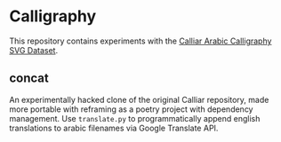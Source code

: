 # Calligraphy
This repository contains experiments with the [Calliar Arabic Calligraphy SVG Dataset](https://github.com/ARBML/Calliar).

## concat
An experimentally hacked clone of the original Calliar repository, made more portable with reframing as a poetry project with dependency management.  Use `translate.py` to programmatically append english translations to arabic filenames via Google Translate API.  
